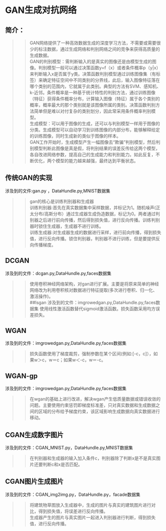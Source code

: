 # GAN生成对抗网络
## 简介：
>>GAN网络提供了一种高效数据生成的深度学习方法，不需要或需要很少的标注数据，通过生成网络和判别网络之间的竞争来获得高质量的生成数据。  
GAN的判别模型：需判断输入的是真实的图像还是由模型生成的图像。判别模型一般可以通过决策函数y=f（x）或者条件概率p（y|x）来判断输入x是否属于y类。决策函数判别模型通过训练图像集（有标签）来确定特征空间中不同类别的分界线，此后，输入图像特征落在哪个类别的范围内，它就属于此类别。典型的方法有SVM、感知机、k-近邻。条件概率是一种基于统计特性的判别方法，通过训练图像（特征）获得条件概率分布，计算输入图像（特征）属于各个类别的概率，概率最大的那个类别就是该图像所属的类别。决策函数判别方法简单但是难以对付复杂的类别划分，因此常采用条件概率判别模型。  
生成模型：可以用于图像的生成，还可以与判别模型一样用于图像的分类。生成模型可以自动学习到训练图像的内部分布，能够解释给定的训练图像，同时生成新的类似于图像的样本。  
GAN工作开始时，生成模型产生一幅图像去“欺骗”判别模型，然后判别模型判断此图像是真是假，将判别结果的误差反传给这两个模型，各自改进网络参数，提高自己的生成能力和判别能力。如此反复，不断优化，两个模型的能力越来越强，最终达到平衡状态。
## 传统GAN的实现
涉及到的文件:gan.py ，DataHundle.py,MNIST数据集
>>gan的核心是训练判别器和生成器  
训练判别器:首先在真实数据集中采样数据，并标记为1。随机噪声(正太分布/高斯分布）通过生成器生成伪造数据，标记为0。两者通过判别器之后进行前向传播，然后得到损失值，进行反向传播。训练判别器时锁住生成器，生成器不进行训练。  
训练生成器:对生成器生成的数据进行采样，进行前向传播，得到损失值，进行反向传播。锁住判别器，判别器不进行训练，但是要提供反向传播梯度。  
## DCGAN  
涉及到的文件：dcgan.py,DataHundle.py,faces数据集  
>>使用卷积神经网络架构，对gan进行扩展。主要是将原来简单的神经网络改为利用卷积核对数据进行特征提取(多次进行卷积、归一化、激活操作)。  
##lsgan
涉及到的文件：imgrowedgan.py,DataHundle.py,faces数据集
>>使用线性激活函数替代sigmoid激活函数。损失函数采用均方误差损失。
## WGAN
涉及到的文件：imgrowedgan.py,DataHundle.py,faces数据集
>>损失函数使用了梯度裁剪，强制参数在某个区间(例如:[-c，c]），如果w＞c，w＝c；如果w＜-c，w＝-c。
## WGAN-gp
涉及到的文件：imgrowedgan.py,DataHundle.py,faces数据集
>>在wgan的基础上进行改进，解决wgan产生低质量数据或错误收敛的问题。主要使用约束惩罚即梯度标准差，只对真实数据和生成数据之间的区域的分布给予梯度约束，该区域影响生成数据向真实数据进行移动。
## CGAN生成数字图片
涉及到的文件：CGAN_MNIST.py，DataHundle.py,MNIST数据集
>>在判别器和生成器的输入加入条件c，判别器除了判断x是不是真实图片还要判断c和x是否匹配。
## CGAN图片生成图片
涉及到的文件：CGAN_img2img.py，DataHundle.py，facade数据集
>>将建筑物草图放入生成器中，生成的图片与真实的建筑图片进行对比，得到损失值，将误差进行反向传播。  
生成器产生的图片与真实图片一起进入判别器进行判断，得到损失值，进行反向传播。
